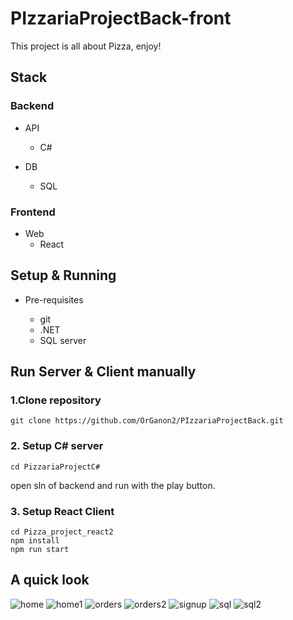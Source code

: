 # PIzzariaProjectBack-front


This project is all about Pizza, enjoy!

## Stack
### Backend

- API
  - C#

- DB
  - SQL

### Frontend

- Web
  - React

## Setup & Running

- Pre-requisites

  - git
  - .NET
  - SQL server

## Run Server & Client manually
### 1.Clone repository
```
git clone https://github.com/OrGanon2/PIzzariaProjectBack.git
```
### 2. Setup C# server
```
cd PizzariaProjectC#
```
open sln of backend and run with the play button.
### 3. Setup React Client
```
cd Pizza_project_react2
npm install
npm run start
```

## A quick look
![home](https://user-images.githubusercontent.com/86378684/206291767-5f8ae2db-e86a-4ca7-948e-815b511e8f48.png)
![home1](https://user-images.githubusercontent.com/86378684/206291774-5dad7e10-0ba0-4233-ad9e-0159d7a9f50c.png)
![orders](https://user-images.githubusercontent.com/86378684/206291801-e1860150-1201-4eee-8075-81fc4b8ffdf8.png)
![orders2](https://user-images.githubusercontent.com/86378684/206291810-1b511e5a-322e-47a0-a770-a76598593d92.png)
![signup](https://user-images.githubusercontent.com/86378684/206291817-2a73f27f-6973-4788-a6a7-e6f939aeef04.png)
![sql](https://user-images.githubusercontent.com/86378684/206291827-b1b786d3-fd44-4643-a08d-3fe55fe107e6.png)
![sql2](https://user-images.githubusercontent.com/86378684/206291843-18579b56-1b62-4cf9-a067-0ca84078f11e.png)


